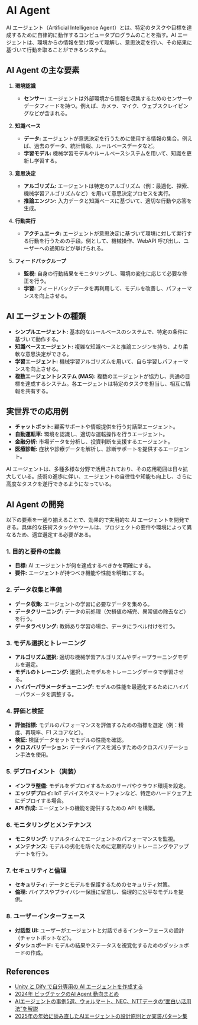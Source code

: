 # AI Agent

AI エージェント（Artificial Intelligence Agent）とは、特定のタスクや目標を達成するために自律的に動作するコンピュータプログラムのことを指す。AI エージェントは、環境からの情報を受け取って理解し、意思決定を行い、その結果に基づいて行動を取ることができるシステム。

## AI Agent の主な要素

1. **環境認識**

   - **センサー:** エージェントは外部環境から情報を収集するためのセンサーやデータフィードを持つ。例えば、カメラ、マイク、ウェブスクレイピングなどが含まれる。

2. **知識ベース**

   - **データ:** エージェントが意思決定を行うために使用する情報の集合。例えば、過去のデータ、統計情報、ルールベースデータなど。
   - **学習モデル:** 機械学習モデルやルールベースシステムを用いて、知識を更新し学習する。

3. **意思決定**

   - **アルゴリズム:** エージェントは特定のアルゴリズム（例：最適化、探索、機械学習アルゴリズムなど）を用いて意思決定プロセスを実行。
   - **推論エンジン:** 入力データと知識ベースに基づいて、適切な行動や応答を生成。

4. **行動実行**

   - **アクチュエータ:** エージェントが意思決定に基づいて環境に対して実行する行動を行うための手段。例として、機械操作、WebAPI 呼び出し、ユーザーへの通知などが挙げられる。

5. **フィードバックループ**
   - **監視:** 自身の行動結果をモニタリングし、環境の変化に応じて必要な修正を行う。
   - **学習:** フィードバックデータを再利用して、モデルを改善し、パフォーマンスを向上させる。

## AI エージェントの種類

- **シンプルエージェント:** 基本的なルールベースのシステムで、特定の条件に基づいて動作する。
- **知識ベースエージェント:** 複雑な知識ベースと推論エンジンを持ち、より柔軟な意思決定ができる。
- **学習エージェント:** 機械学習アルゴリズムを用いて、自ら学習しパフォーマンスを向上させる。
- **複数エージェントシステム (MAS):** 複数のエージェントが協力し、共通の目標を達成するシステム。各エージェントは特定のタスクを担当し、相互に情報を共有する。

## 実世界での応用例

- **チャットボット:** 顧客サポートや情報提供を行う対話型エージェント。
- **自動運転車:** 環境を認識し、適切な運転操作を行うエージェント。
- **金融分析:** 市場データを分析し、投資判断を支援するエージェント。
- **医療診断:** 症状や診療データを解析し、診断サポートを提供するエージェント。

AI エージェントは、多種多様な分野で活用されており、その応用範囲は日々拡大している。技術の進歩に伴い、エージェントの自律性や知能も向上し、さらに高度なタスクを遂行できるようになっている。

## AI Agent の開発

以下の要素を一通り揃えることで、効果的で実用的な AI エージェントを開発できる。具体的な技術スタックやツールは、プロジェクトの要件や環境によって異なるため、適宜選定する必要がある。

### 1. **目的と要件の定義**

- **目標:** AI エージェントが何を達成するべきかを明確にする。
- **要件:** エージェントが持つべき機能や性能を明確にする。

### 2. **データ収集と準備**

- **データ収集:** エージェントの学習に必要なデータを集める。
- **データクリーニング:** データの前処理（欠損値の補完、異常値の除去など）を行う。
- **データラベリング:** 教師あり学習の場合、データにラベル付けを行う。

### 3. **モデル選択とトレーニング**

- **アルゴリズム選択:** 適切な機械学習アルゴリズムやディープラーニングモデルを選定。
- **モデルのトレーニング:** 選択したモデルをトレーニングデータで学習させる。
- **ハイパーパラメータチューニング:** モデルの性能を最適化するためにハイパーパラメータを調整する。

### 4. **評価と検証**

- **評価指標:** モデルのパフォーマンスを評価するための指標を選定（例：精度、再現率、F1 スコアなど）。
- **検証:** 検証データセットでモデルの性能を確認。
- **クロスバリデーション:** データバイアスを減らすためのクロスバリデーション手法を使用。

### 5. **デプロイメント（実装）**

- **インフラ整備:** モデルをデプロイするためのサーバやクラウド環境を設定。
- **エッジデプロイ:** IoT デバイスやスマートフォンなど、特定のハードウェア上にデプロイする場合。
- **API 作成:** エージェントの機能を提供するための API を構築。

### 6. **モニタリングとメンテナンス**

- **モニタリング:** リアルタイムでエージェントのパフォーマンスを監視。
- **メンテナンス:** モデルの劣化を防ぐために定期的なリトレーニングやアップデートを行う。

### 7. **セキュリティと倫理**

- **セキュリティ:** データとモデルを保護するためのセキュリティ対策。
- **倫理:** バイアスやプライバシー保護に留意し、倫理的に公平なモデルを提供。

### 8. **ユーザーインターフェース**

- **対話型 UI:** ユーザーがエージェントと対話できるインターフェースの設計（チャットボットなど）。
- **ダッシュボード:** モデルの結果やステータスを視覚化するためのダッシュボードの作成。

## References

- [Unity と Dify で自分専用の AI エージェントを作成する](https://creators.bengo4.com/entry/2024/12/20/000000)
- [2024年 ビッグテックのAI Agent 動向まとめ](https://zenn.dev/neoai/articles/fc5e39cffeb461)
- [AIエージェントの事例5選、ウォルマート、NEC、NTTデータの“面白い活用法”を解説](https://www.sbbit.jp/article/cont1/152258)
- [2025年の年始に読み直したAIエージェントの設計原則とか実装パターン集](https://zenn.dev/r_kaga/articles/e0c096d03b5781)
